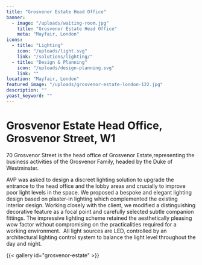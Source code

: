 ```yaml
---
title: "Grosvenor Estate Head Office"
banner: 
  - image: "/uploads/waiting-room.jpg"
    title: "Grosvenor Estate Head Office"
    meta: "Mayfair, London"
icons: 
  - title: "Lighting"
    icon: "/uploads/light.svg"
    link: "/solutions/lighting/"
  - title: "Design & Planning"
    icon: "/uploads/design-planning.svg"
    link: ""
location: "Mayfair, London"
featured_image: "/uploads/grosvenor-estate-london-122.jpg"
description: ""
yoast_keyword: ""
---
```


# Grosvenor Estate Head Office, Grosvenor Street, W1 

70 Grosvenor Street is the head office of Grosvenor Estate, ​representing​ the business activities of the Grosvenor Family, headed by the Duke of Westminster.

AVP was asked to design a ​discreet​ lighting​ solution​ to upgrade the entrance to the head office and the lobby areas and crucially to improve poor light levels in the space. We proposed ​a bespoke and elegant lighting design​ based on plaster-in lighting which complemented​ the existing interior design. Working closely with the client, ​we modified a distinguishing decorative feature as a focal point and carefully selected subtle companion fittings. The impressive lighting scheme retained the aesthetically pleasing wow factor without compromising on the practicalities required for a working environment. ​ All light sources are LED, ​controlled ​by an architectural lighting control system to balance the light level throughout the day and night.

{{< gallery id="grosvenor-estate" >}}